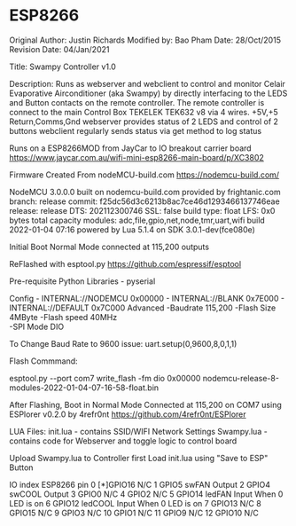# ESP8266
Original Author: Justin Richards
Modified by: Bao Pham
Date: 28/Oct/2015
Revision Date: 04/Jan/2021

Title: Swampy Controller v1.0

Description: Runs as webserver and webclient to control
and monitor Celair Evaporative Airconditioner (aka Swampy) by directly
interfacing to the LEDS and Button contacts on the remote controller.
The remote controller is connect to the main Control Box TEKELEK TEK632 v8
via 4 wires. +5V,+5 Return,Comms,Gnd
webserver provides status of 2 LEDS and control of 2 buttons
webclient regularly sends status via get method to log status

Runs on a ESP8266MOD from JayCar to IO breakout carrier board
https://www.jaycar.com.au/wifi-mini-esp8266-main-board/p/XC3802

Firmware Created From nodeMCU-build.com
https://nodemcu-build.com/

NodeMCU 3.0.0.0 built on nodemcu-build.com provided by frightanic.com
	branch: release
	commit: f25dc56d3c6213b8ac7ce46d1293466137746eae
	release: 
	release DTS: 202112300746
	SSL: false
	build type: float
	LFS: 0x0 bytes total capacity
	modules: adc,file,gpio,net,node,tmr,uart,wifi
 build 2022-01-04 07:16 powered by Lua 5.1.4 on SDK 3.0.1-dev(fce080e)

Initial Boot Normal Mode connected at 115,200 outputs 

ReFlashed with esptool.py
https://github.com/espressif/esptool

Pre-requisite Python Libraries - pyserial


Config 
     - INTERNAL://NODEMCU  0x00000
     - INTERNAL://BLANK    0x7E000
     - INTERNAL://DEFAULT  0x7C000
 Advanced
     -Baudrate 115,200
     -Flash Size 4MByte
     -Flash speed 40MHz   
     -SPI Mode DIO

To Change Baud Rate to 9600 issue: uart.setup(0,9600,8,0,1,1) 

Flash Commmand:

esptool.py --port com7 write_flash -fm dio 0x00000 nodemcu-release-8-modules-2022-01-04-07-16-58-float.bin

After Flashing, Boot in Normal Mode Connected at 115,200 on COM7 using ESPlorer v0.2.0 by 4refr0nt
https://github.com/4refr0nt/ESPlorer

LUA Files:
init.lua   - contains SSID/WIFI Network Settings
Swampy.lua - contains code for Webserver and toggle logic to control board

Upload Swampy.lua to Controller first
Load init.lua using "Save to ESP" Button


IO index    ESP8266 pin
0 [*]GPIO16 N/C
1    GPIO5  swFAN Output
2    GPIO4  swCOOL Output
3    GPIO0  N/C
4    GPIO2  N/C
5    GPIO14 ledFAN Input  When 0 LED is on
6    GPIO12 ledCOOL Input When 0 LED is on
7    GPIO13 N/C
8    GPIO15 N/C
9    GPIO3  N/C
10   GPIO1  N/C
11   GPIO9  N/C
12   GPIO10 N/C
